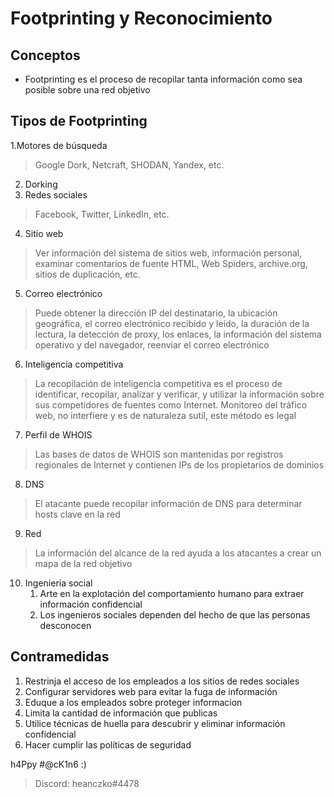 # Footprinting y Reconocimiento

## Conceptos

* Footprinting es el proceso de recopilar tanta información como sea posible sobre una red objetivo

## Tipos de Footprinting

1.Motores de búsqueda
> Google Dork, Netcraft, SHODAN, Yandex, etc.
2. Dorking
3. Redes sociales
> Facebook, Twitter, LinkedIn, etc.
4. Sitio web
> Ver información del sistema de sitios web, información personal, examinar comentarios de fuente HTML, Web Spiders, archive.org, sitios de duplicación, etc.
5. Correo electrónico
> Puede obtener la dirección IP del destinatario, la ubicación geográfica, el correo electrónico recibido y leído, la duración de la lectura, la detección de proxy, los enlaces, la información del sistema operativo y del navegador, reenviar el correo electrónico
6. Inteligencia competitiva
> La recopilación de inteligencia competitiva es el proceso de identificar, recopilar, analizar y verificar, y utilizar la información sobre sus competidores de fuentes como Internet. Monitoreo del tráfico web, no interfiere y es de naturaleza sutil, este método es legal
7. Perfil de WHOIS
> Las bases de datos de WHOIS son mantenidas por registros regionales de Internet y contienen IPs de los propietarios de dominios
8. DNS
> El atacante puede recopilar información de DNS para determinar hosts clave en la red
9. Red
> La información del alcance de la red ayuda a los atacantes a crear un mapa de la red objetivo
10. Ingeniería social
    1. Arte en la explotación del comportamiento humano para extraer información confidencial
    2. Los ingenieros sociales dependen del hecho de que las personas desconocen

## Contramedidas

1. Restrinja el acceso de los empleados a los sitios de redes sociales
2. Configurar servidores web para evitar la fuga de información
3. Eduque a los empleados sobre proteger informacion
4. Limita la cantidad de información que publicas
5. Utilice técnicas de huella para descubrir y eliminar información confidencial
6. Hacer cumplir las políticas de seguridad

h4Ppy #@cK1n6 :)
> Discord: heanczko#4478
